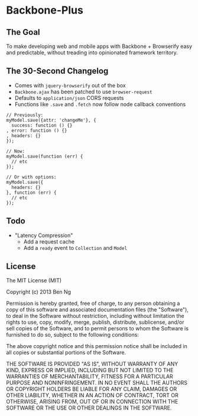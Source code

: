 # Backbone-Plus

## The Goal
To make developing web and mobile apps with Backbone + Browserify easy and predictable, without treading into opinionated framework territory.

## The 30-Second Changelog
 * Comes with `jquery-browserify` out of the box
 * `Backbone.ajax` has been patched to use `browser-request`
 * Defaults to `application/json` CORS requests
 * Functions like `.save` and `.fetch` now follow node callback conventions

```
// Previously:
myModel.save({attr: 'changeMe'}, {
  success: function () {}
, error: function () {}
, headers: {}
});

// Now:
myModel.save(function (err) {
  // etc
});

// Or with options:
myModel.save({
  headers: {}
}, function (err) {
  // etc
});
```

## Todo
 * "Latency Compression"
    * Add a request cache
    * Add a `ready` event to `Collection` and `Model`

## License
The MIT License (MIT)

Copyright (c) 2013 Ben Ng

Permission is hereby granted, free of charge, to any person obtaining a copy
of this software and associated documentation files (the "Software"), to deal
in the Software without restriction, including without limitation the rights
to use, copy, modify, merge, publish, distribute, sublicense, and/or sell
copies of the Software, and to permit persons to whom the Software is
furnished to do so, subject to the following conditions:

The above copyright notice and this permission notice shall be included in
all copies or substantial portions of the Software.

THE SOFTWARE IS PROVIDED "AS IS", WITHOUT WARRANTY OF ANY KIND, EXPRESS OR
IMPLIED, INCLUDING BUT NOT LIMITED TO THE WARRANTIES OF MERCHANTABILITY,
FITNESS FOR A PARTICULAR PURPOSE AND NONINFRINGEMENT. IN NO EVENT SHALL THE
AUTHORS OR COPYRIGHT HOLDERS BE LIABLE FOR ANY CLAIM, DAMAGES OR OTHER
LIABILITY, WHETHER IN AN ACTION OF CONTRACT, TORT OR OTHERWISE, ARISING FROM,
OUT OF OR IN CONNECTION WITH THE SOFTWARE OR THE USE OR OTHER DEALINGS IN
THE SOFTWARE.
